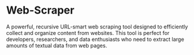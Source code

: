 # Web-Scraper
A powerful, recursive URL-smart web scraping tool designed to efficiently collect and organize content from websites. This tool is perfect for developers, researchers, and data enthusiasts who need to extract large amounts of textual data from web pages.
